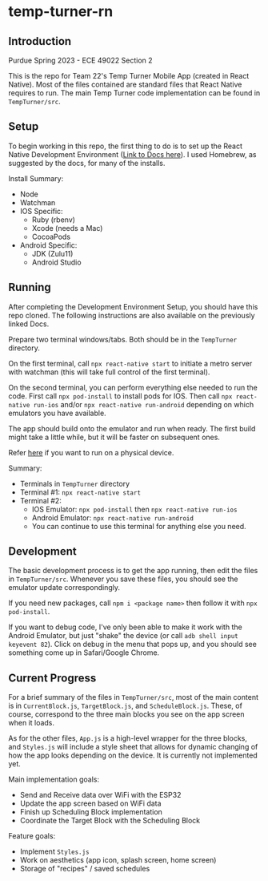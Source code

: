 # temp-turner-rn

## Introduction

Purdue Spring 2023 - ECE 49022 Section 2

This is the repo for Team 22's Temp Turner Mobile App (created in React Native). Most of the files contained are standard files that React Native requires to run. The main Temp Turner code implementation can be found in `TempTurner/src`.

## Setup

To begin working in this repo, the first thing to do is to set up the React Native Development Environment ([Link to Docs here](https://reactnative.dev/docs/environment-setup)). I used Homebrew, as suggested by the docs, for many of the installs.

Install Summary:
 - Node
 - Watchman
 - IOS Specific:
    - Ruby (rbenv)
    - Xcode (needs a Mac)
    - CocoaPods
 - Android Specific:
    - JDK (Zulu11)
    - Android Studio

## Running

After completing the Development Environment Setup, you should have this repo cloned. The following instructions are also available on the previously linked Docs.

Prepare two terminal windows/tabs. Both should be in the `TempTurner` directory. 

On the first terminal, call `npx react-native start` to initiate a metro server with watchman (this will take full control of the first terminal).

On the second terminal, you can perform everything else needed to run the code. First call `npx pod-install` to install pods for IOS. Then call `npx react-native run-ios` and/or `npx react-native run-android` depending on which emulators you have available.

The app should build onto the emulator and run when ready. The first build might take a little while, but it will be faster on subsequent ones.

Refer [here](https://reactnative.dev/docs/running-on-device) if you want to run on a physical device.

Summary:
 - Terminals in `TempTurner` directory
 - Terminal #1: `npx react-native start`
 - Terminal #2:
    - IOS Emulator: `npx pod-install` then `npx react-native run-ios`
    - Android Emulator: `npx react-native run-android`
    - You can continue to use this terminal for anything else you need.

## Development

The basic development process is to get the app running, then edit the files in `TempTurner/src`. Whenever you save these files, you should see the emulator update correspondingly. 

If you need new packages, call `npm i <package name>` then follow it with `npx pod-install`. 

If you want to debug code, I've only been able to make it work with the Android Emulator, but just "shake" the device (or call `adb shell input keyevent 82`). Click on debug in the menu that pops up, and you should see something come up in Safari/Google Chrome.

## Current Progress

For a brief summary of the files in `TempTurner/src`, most of the main content is in `CurrentBlock.js`, `TargetBlock.js`, and `ScheduleBlock.js`. These, of course, correspond to the three main blocks you see on the app screen when it loads. 

As for the other files, `App.js` is a high-level wrapper for the three blocks, and `Styles.js` will include a style sheet that allows for dynamic changing of how the app looks depending on the device. It is currently not implemented yet.

Main implementation goals:
 - Send and Receive data over WiFi with the ESP32
 - Update the app screen based on WiFi data
 - Finish up Scheduling Block implementation
 - Coordinate the Target Block with the Scheduling Block

Feature goals:
 - Implement `Styles.js`
 - Work on aesthetics (app icon, splash screen, home screen)
 - Storage of "recipes" / saved schedules